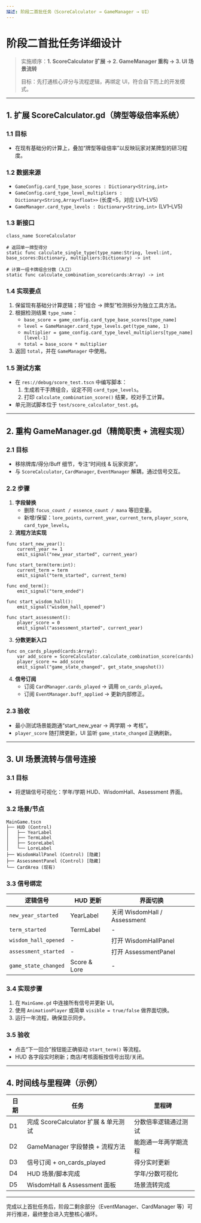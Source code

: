 ```yaml
---
描述: 阶段二首批任务（ScoreCalculator → GameManager → UI）
---
```


# 阶段二首批任务详细设计

> 实施顺序：**1. ScoreCalculator 扩展 → 2. GameManager 重构 → 3. UI 场景流转**
>
> 目标：先打通核心评分与流程逻辑，再绑定 UI，符合自下而上的开发模式。

---

## 1. 扩展 ScoreCalculator.gd（牌型等级倍率系统）

### 1.1 目标
- 在现有基础分的计算上，叠加“牌型等级倍率”以反映玩家对某牌型的研习程度。

### 1.2 数据来源
- `GameConfig.card_type_base_scores : Dictionary<String,int>`
- `GameConfig.card_type_level_multipliers : Dictionary<String,Array<float>>`  (长度=5，对应 LV1–LV5)
- `GameManager.card_type_levels : Dictionary<String,int>`  (LV1–LV5)

### 1.3 新接口
```gdscript	extends Node
class_name ScoreCalculator

# 返回单一牌型得分
static func calculate_single_type(type_name:String, level:int, base_scores:Dictionary, multipliers:Dictionary) -> int

# 计算一组卡牌组合分数（入口）
static func calculate_combination_score(cards:Array) -> int
```

### 1.4 实现要点
1. 保留现有基础分计算逻辑；将“组合 → 牌型”检测拆分为独立工具方法。
2. 根据检测结果 `type_name`：
   - `base_score = game_config.card_type_base_scores[type_name]`
   - `level = GameManager.card_type_levels.get(type_name, 1)`
   - `multiplier = game_config.card_type_level_multipliers[type_name][level-1]`
   - `total = base_score * multiplier`
3. 返回 `total`，并在 `GameManager` 中使用。

### 1.5 测试方案
- 在 `res://debug/score_test.tscn` 中编写脚本：
  1. 生成若干手牌组合，设定不同 `card_type_levels`。
  2. 打印 `calculate_combination_score()` 结果，校对手工计算。
- 单元测试脚本位于 `test/score_calculator_test.gd`。

---

## 2. 重构 GameManager.gd（精简职责 + 流程实现）

### 2.1 目标
- 移除牌库/得分/Buff 细节，专注“时间线 & 玩家资源”。
- 与 `ScoreCalculator`, `CardManager`, `EventManager` 解耦，通过信号交互。

### 2.2 步骤
1. **字段替换**
   - 删除 `focus_count / essence_count / mana` 等旧变量。
   - 新增/保留：`lore_points`, `current_year`, `current_term`, `player_score`, `card_type_levels`。
2. **流程方法实现**
```gdscript
func start_new_year():
    current_year += 1
    emit_signal("new_year_started", current_year)

func start_term(term:int):
    current_term = term
    emit_signal("term_started", current_term)

func end_term():
    emit_signal("term_ended")

func start_wisdom_hall():
    emit_signal("wisdom_hall_opened")

func start_assessment():
    player_score = 0
    emit_signal("assessment_started", current_year)
```
3. **分数更新入口**
```gdscript
func on_cards_played(cards:Array):
    var add_score = ScoreCalculator.calculate_combination_score(cards)
    player_score += add_score
    emit_signal("game_state_changed", get_state_snapshot())
```
4. **信号订阅**
   - 订阅 `CardManager.cards_played` → 调用 `on_cards_played`。
   - 订阅 `EventManager.buff_applied` → 更新内部修正。

### 2.3 验收
- 最小测试场景能跑通“start_new_year → 两学期 → 考核”。
- `player_score` 随打牌更新，UI 监听 `game_state_changed` 正确刷新。

---

## 3. UI 场景流转与信号连接

### 3.1 目标
- 将逻辑信号可视化：学年/学期 HUD、WisdomHall、Assessment 界面。

### 3.2 场景/节点
```
MainGame.tscn
├── HUD (Control)
│   ├── YearLabel
│   ├── TermLabel
│   ├── ScoreLabel
│   └── LoreLabel
├── WisdomHallPanel (Control) [隐藏]
├── AssessmentPanel (Control) [隐藏]
└── CardArea (现有)
```

### 3.3 信号绑定
| 逻辑信号 | HUD 更新 | 界面切换 |
|-----------|---------|---------|
| `new_year_started` | YearLabel | 关闭 WisdomHall / Assessment |
| `term_started` | TermLabel | - |
| `wisdom_hall_opened` | - | 打开 WisdomHallPanel |
| `assessment_started` | - | 打开 AssessmentPanel |
| `game_state_changed` | Score & Lore | - |

### 3.4 实现步骤
1. 在 `MainGame.gd` 中连接所有信号并更新 UI。
2. 使用 `AnimationPlayer` 或简单 `visible = true/false` 做界面切换。
3. 运行一年流程，确保显示同步。

### 3.5 验收
- 点击“下一回合”按钮能正确驱动 `start_term()` 等流程。
- HUD 各字段实时刷新；商店/考核面板按信号出现/关闭。

---

## 4. 时间线与里程碑（示例）
| 日期 | 任务 | 里程碑 |
|------|------|--------|
| D1 | 完成 ScoreCalculator 扩展 & 单元测试 | 分数倍率逻辑通过测试 |
| D2 | GameManager 字段替换 + 流程方法 | 能跑通一年两学期流程 |
| D3 | 信号订阅 + on_cards_played | 得分实时更新 |
| D4 | HUD 场景/脚本完成 | 学年/分数可视化 |
| D5 | WisdomHall & Assessment 面板 | 场景流转完成 |

---

完成以上首批任务后，阶段二剩余部分（EventManager、CardManager 等）可并行推进，最终整合进入完整核心循环。

